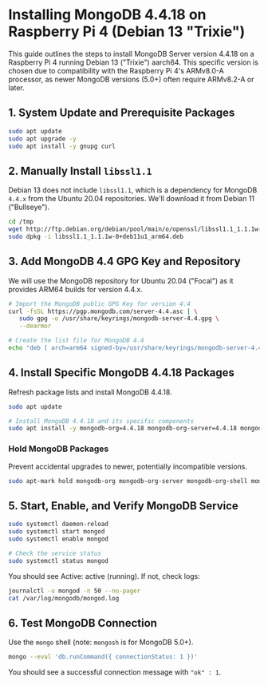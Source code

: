 # Installing MongoDB 4.4.18 on Raspberry Pi 4 (Debian 13 "Trixie")

This guide outlines the steps to install MongoDB Server version 4.4.18 on a Raspberry Pi 4 running Debian 13 ("Trixie") aarch64. This specific version is chosen due to compatibility with the Raspberry Pi 4's ARMv8.0-A processor, as newer MongoDB versions (5.0+) often require ARMv8.2-A or later.

## 1. System Update and Prerequisite Packages

```bash
sudo apt update
sudo apt upgrade -y
sudo apt install -y gnupg curl
```

## 2. Manually Install `libssl1.1`

Debian 13 does not include `libssl1.1`, which is a dependency for MongoDB `4.4.x` from the Ubuntu 20.04 repositories. We'll download it from Debian 11 ("Bullseye").

```bash
cd /tmp
wget http://ftp.debian.org/debian/pool/main/o/openssl/libssl1.1_1.1.1w-0+deb11u1_arm64.deb
sudo dpkg -i libssl1.1_1.1.1w-0+deb11u1_arm64.deb
```

## 3. Add MongoDB 4.4 GPG Key and Repository

We will use the MongoDB repository for Ubuntu 20.04 ("Focal") as it provides ARM64 builds for version 4.4.x.

```bash
# Import the MongoDB public GPG Key for version 4.4
curl -fsSL https://pgp.mongodb.com/server-4.4.asc | \
   sudo gpg -o /usr/share/keyrings/mongodb-server-4.4.gpg \
   --dearmor

# Create the list file for MongoDB 4.4
echo "deb [ arch=arm64 signed-by=/usr/share/keyrings/mongodb-server-4.4.gpg ] https://repo.mongodb.org/apt/ubuntu focal/mongodb-org/4.4 multiverse" | sudo tee /etc/apt/sources.list.d/mongodb-org-4.4.list
```

## 4. Install Specific MongoDB 4.4.18 Packages

Refresh package lists and install MongoDB 4.4.18.

```bash
sudo apt update

# Install MongoDB 4.4.18 and its specific components
sudo apt install -y mongodb-org=4.4.18 mongodb-org-server=4.4.18 mongodb-org-shell=4.4.18 mongodb-org-mongos=4.4.18 mongodb-org-tools=4.4.18
```

### Hold MongoDB Packages

Prevent accidental upgrades to newer, potentially incompatible versions.

```bash
sudo apt-mark hold mongodb-org mongodb-org-server mongodb-org-shell mongodb-org-mongos mongodb-org-tools
```

## 5. Start, Enable, and Verify MongoDB Service

```bash
sudo systemctl daemon-reload
sudo systemctl start mongod
sudo systemctl enable mongod

# Check the service status
sudo systemctl status mongod
```

You should see Active: active (running). If not, check logs:

```bash
journalctl -u mongod -n 50 --no-pager
cat /var/log/mongodb/mongod.log
```

## 6. Test MongoDB Connection

Use the `mongo` shell (note: `mongosh` is for MongoDB 5.0+).

```bash
mongo --eval 'db.runCommand({ connectionStatus: 1 })'
```

You should see a successful connection message with `"ok" : 1`.

